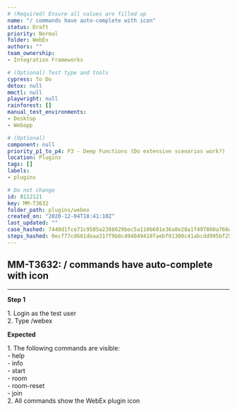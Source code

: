 ```yaml
---
# (Required) Ensure all values are filled up
name: "/ commands have auto-complete with icon"
status: Draft
priority: Normal
folder: WebEx
authors: ""
team_ownership: 
- Integration Frameworks

# (Optional) Test type and tools
cypress: To Do
detox: null
mmctl: null
playwright: null
rainforest: []
manual_test_environments: 
- Desktop
- Webapp

# (Optional)
component: null
priority_p1_to_p4: P3 - Deep Functions (Do extensive scenarios work?)
location: Plugins
tags: []
labels: 
- plugins

# Do not change
id: 8112121
key: MM-T3632
folder_path: plugins/webex
created_on: "2020-12-04T18:41:10Z"
last_updated: ""
case_hashed: 7440d1fce71c9505a2388629bec5a1106601e36a8e28a1f497860a766d5bf4f4302c65bf9ad0f29375336adee4f674d5
steps_hashed: 0ecf77cd661deaa317f9b0c494049418faebf01300c41abcdd995bf258b6a6d098ea00dd1fb25e5c4bc02033520302ab
---
```


## MM-T3632: / commands have auto-complete with icon

---

**Step 1**

1\. Login as the test user\
2\. Type /webex

**Expected**

1\. The following commands are visible:\
\- help\
\- info\
\- start\
\- room\
\- room-reset\
\- join\
2\. All commands show the WebEx plugin icon
